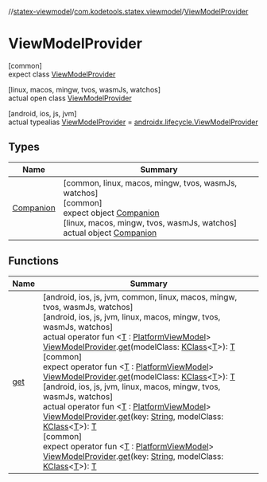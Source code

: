 //[statex-viewmodel](../../../index.md)/[com.kodetools.statex.viewmodel](../index.md)/[ViewModelProvider](index.md)

# ViewModelProvider

[common]\
expect class [ViewModelProvider](index.md)

[linux, macos, mingw, tvos, wasmJs, watchos]\
actual open class [ViewModelProvider](index.md)

[android, ios, js, jvm]\
actual typealias [ViewModelProvider](index.md) = [androidx.lifecycle.ViewModelProvider](https://developer.android.com/reference/kotlin/androidx/lifecycle/ViewModelProvider.html)

## Types

| Name | Summary |
|---|---|
| [Companion](-companion/index.md) | [common, linux, macos, mingw, tvos, wasmJs, watchos]<br>[common]<br>expect object [Companion](-companion/index.md)<br>[linux, macos, mingw, tvos, wasmJs, watchos]<br>actual object [Companion](-companion/index.md) |

## Functions

| Name | Summary |
|---|---|
| [get](../get.md) | [android, ios, js, jvm, common, linux, macos, mingw, tvos, wasmJs, watchos]<br>[android, ios, js, jvm, linux, macos, mingw, tvos, wasmJs, watchos]<br>actual operator fun &lt;[T](../get.md) : [PlatformViewModel](../-platform-view-model/index.md)&gt; [ViewModelProvider](index.md).[get](../get.md)(modelClass: [KClass](https://kotlinlang.org/api/core/kotlin-stdlib/kotlin.reflect/-k-class/index.html)&lt;[T](../get.md)&gt;): [T](../get.md)<br>[common]<br>expect operator fun &lt;[T](../get.md) : [PlatformViewModel](../-platform-view-model/index.md)&gt; [ViewModelProvider](index.md).[get](../get.md)(modelClass: [KClass](https://kotlinlang.org/api/core/kotlin-stdlib/kotlin.reflect/-k-class/index.html)&lt;[T](../get.md)&gt;): [T](../get.md)<br>[android, ios, js, jvm, linux, macos, mingw, tvos, wasmJs, watchos]<br>actual operator fun &lt;[T](../get.md) : [PlatformViewModel](../-platform-view-model/index.md)&gt; [ViewModelProvider](index.md).[get](../get.md)(key: [String](https://kotlinlang.org/api/core/kotlin-stdlib/kotlin/-string/index.html), modelClass: [KClass](https://kotlinlang.org/api/core/kotlin-stdlib/kotlin.reflect/-k-class/index.html)&lt;[T](../get.md)&gt;): [T](../get.md)<br>[common]<br>expect operator fun &lt;[T](../get.md) : [PlatformViewModel](../-platform-view-model/index.md)&gt; [ViewModelProvider](index.md).[get](../get.md)(key: [String](https://kotlinlang.org/api/core/kotlin-stdlib/kotlin/-string/index.html), modelClass: [KClass](https://kotlinlang.org/api/core/kotlin-stdlib/kotlin.reflect/-k-class/index.html)&lt;[T](../get.md)&gt;): [T](../get.md) |

